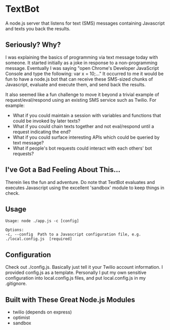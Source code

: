 # TextBot
A node.js server that listens for text (SMS) messages containing Javascript and texts you back the results.

## Seriously? Why?

I was explaining the basics of programming via text message today with someone. It started initially as a joke in response to a non-programming message. Eventually I was saying "open Chrome's Developer JavaScript Console and type the following: var x = 10;..." It occurred to me it would be fun to have a node.js bot that can receive these SMS-sized chunks of Javascript, evaluate and execute them, and send back the results. 

It also seemed like a fun challenge to move it beyond a trivial example of request/eval/respond using an existing SMS service such as Twilio. For example: 

+ What if you could maintain a session with variables and functions that could be invoked by later texts?
+ What if you could chain texts together and not eval/respond until a request indicating the end?
+ What if you could surface interesting APIs which could be queried by text message? 
+ What if people's bot requests could interact with each others' bot requests?

## I've Got a Bad Feeling About This...

Therein lies the fun and adventure. Do note that TextBot evaluates and executes Javascript using the excellent 'sandbox' module to keep things in check.

## Usage

	Usage: node ./app.js -c [config]

	Options:
  	-c, --config  Path to a Javascript configuration file, e.g. ./local.config.js  [required]

## Configuration

Check out ./config.js. Basically just tell it your Twilio account information. I provided config.js as a template. Personally I put my own sensitive configuration into local.config.js files, and put local.config.js in my .gitignore.

## Built with These Great Node.js Modules

+ twilio (depends on express)
+ optimist
+ sandbox